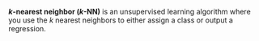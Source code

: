 **$k$-nearest neighbor (_k_-NN)** is an unsupervised learning algorithm where you use the $k$ nearest neighbors to either assign a class or output a regression.